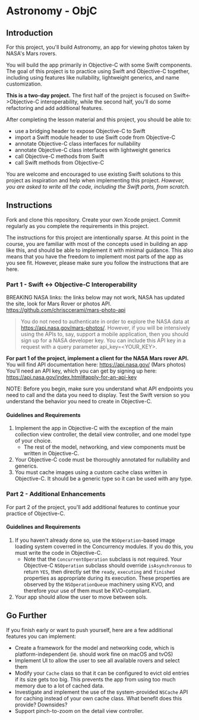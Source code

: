 # Astronomy - ObjC

## Introduction

For this project, you'll build Astronomy, an app for viewing photos taken by NASA's Mars rovers. 

You will build the app primarily in Objective-C with some Swift components. The goal of this project is to practice using Swift and Objective-C together, including using features like nullability, lightweight generics, and name customization.

**This is a two-day project.** The first half of the project is focused on Swift<->Objective-C interoperability, while the second half, you'll do some refactoring and add additional features.

After completing the lesson material and this project, you should be able to:

- use a bridging header to expose Objective-C to Swift
- import a Swift module header to use Swift code from Objective-C
- annotate Objective-C class interfaces for nullability
- annotate Objective-C class interfaces with lightweight generics
- call Objective-C methods from Swift
- call Swift methods from Objective-C

You are welcome and encouraged to use existing Swift solutions to this project as inspiration and help when implementing this project. *However, you are asked to write all the code, including the Swift parts, from scratch.*

## Instructions

Fork and clone this repository. Create your own Xcode project. Commit regularly as you complete the requirements in this project.

The instructions for this project are intentionally sparse. At this point in the course, you are familiar with most of the concepts used in building an app like this, and should be able to implement it with minimal guidance. This also means that you have the freedom to implement most parts of the app as you see fit. However, please make sure you follow the instructions that are here.

### Part 1 - Swift <-> Objective-C Interoperability

BREAKING NASA links: the links below may not work, NASA has updated the site, look for Mars Rover or photos API. https://github.com/chrisccerami/mars-photo-api 

> You do not need to authenticate in order to explore the NASA data at https://api.nasa.gov/mars-photos/. However, if you will be intensively using the APIs to, say, support a mobile application, then you should sign up for a NASA developer key. You can include this API key in a request with a query parameter api_key=<YOUR_KEY>.


**For part 1 of the project, implement a client for the NASA Mars rover API.** You will find API documentation here: https://api.nasa.gov/ (Mars photos) You'll need an API key, which you can get by signing up here: https://api.nasa.gov/index.html#apply-for-an-api-key

NOTE: Before you begin, make sure you understand what API endpoints you need to call and the data you need to display. Test the Swift version so you understand the behavior you need to create in Objective-C.

#### Guidelines and Requirements

1. Implement the app in Objective-C with the exception of the main collection view controller, the detail view controller, and one model type of your choice. 
    - The rest of the model, networking, and view components must be written in Objective-C.
2. Your Objective-C code must be thoroughly annotated for nullability and generics.
3. You must cache images using a custom cache class written in Objective-C. It should be a generic type so it can be used with any type.

### Part 2 - Additional Enhancements

For part 2 of the project, you'll add additional features to continue your practice of Objective-C.

#### Guidelines and Requirements

1. If you haven't already done so, use the `NSOperation`-based image loading system coverred in the Concurrency modules. If you do this, you must write the code in Objective-C. 
    - Note that the `ConcurrentOperation` subclass is not required. Your Objective-C `NSOperation` subclass should override `isAsynchronous` to return `YES`, then directly set the `ready`, `executing` and `finished` properties as appropriate during its execution. These properties are observed by the `NSOperationQueue` machinery using KVO, and therefore your use of them must be KVO-compliant.
2. Your app should allow the user to move between sols.

## Go Further

If you finish early or want to push yourself, here are a few additional features you can implement:

- Create a framework for the model and networking code, which is platform-independent (ie. should work fine on macOS and tvOS)
- Implement UI to allow the user to see all available rovers and select them
- Modify your `Cache` class so that it can be configured to evict old entries if its size gets too big. This prevents the app from using too much memory due to a lot of cached data.
- Investigate and implement the use of the system-provided `NSCache` API for caching instead of your own cache class. What benefit does this provide? Downsides?
- Support pinch-to-zoom on the detail view controller.
